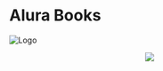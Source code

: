# **Alura Books**
![Logo](https://user-images.githubusercontent.com/92818317/174611923-b9b96e6c-8a0b-4fd9-900d-ac9b03859b8a.svg)

<!-- ![Badge Em Desenvolvimento](https://img.shields.io/badge/Status%20do%20projeto-Em%20desenvolvimento-critical) -->

<p align="center">
    <img src="https://img.shields.io/badge/Status%20do%20projeto-Em%20desenvolvimento-critical">
</p>

